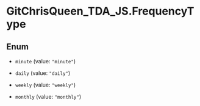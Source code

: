 # GitChrisQueen_TDA_JS.FrequencyType

## Enum


* `minute` (value: `"minute"`)

* `daily` (value: `"daily"`)

* `weekly` (value: `"weekly"`)

* `monthly` (value: `"monthly"`)


